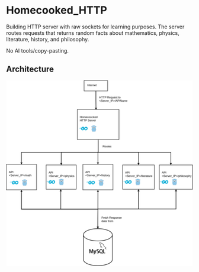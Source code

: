 # Homecooked_HTTP
Building HTTP server with raw sockets for learning purposes. The server routes requests that returns random facts about mathematics, physics, literature, history, and philosophy.

No AI tools/copy-pasting.

## Architecture

![homecooked httpserver](Homecooked_HTTPv2.png)
